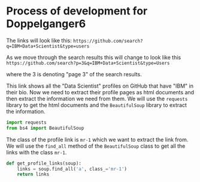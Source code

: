 # Process of development for Doppelganger6

The links will look like this: `https://github.com/search?q=IBM+Data+Scientist&type=users`

As we move through the search results this will change to look like this `https://github.com/search?p=3&q=IBM+Data+Scientist&type=Users`

where the 3 is denoting "page 3" of the search results.

This link shows all the "Data Scientist" profiles on GitHub that have "IBM" in their bio. Now we need to extract their profile pages as html documents and then extract the information we need from them. We will use the `requests` library to get the html documents and the `BeautifulSoup` library to extract the information.

```python
import requests
from bs4 import BeautifulSoup
```
The class of the profile link is `mr-1` which we want to extract the link from. We will use the `find_all` method of the `BeautifulSoup` class to get all the links with the class `mr-1`.

```python
def get_profile_links(soup):
    links = soup.find_all('a', class_='mr-1')
    return links
```
